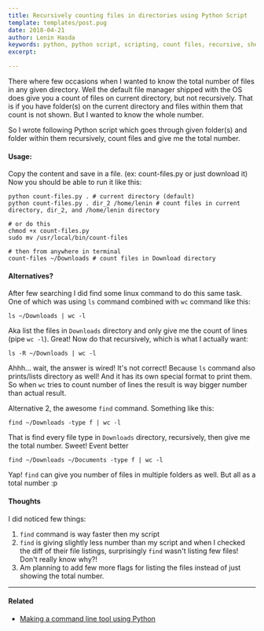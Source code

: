 ```yaml
---
title: Recursively counting files in directories using Python Script
template: templates/post.pug
date: 2018-04-21
author: Lenin Hasda
keywords: python, python script, scripting, count files, recursive, shell script, linux
excerpt:

---
```


There where few occasions when I wanted to know the total number of files in any given directory. Well the default file manager shipped with the OS does give you a count of files on current directory, but not recursively. That is if you have folder(s) on the current directory and files within them that count is not shown. But I wanted to know the whole number.

So I wrote following Python script which goes through given folder(s) and folder within them recursively, count files and give me the total number.

<script src="https://gist.github.com/leninhasda/0414792e7d65f526ce078f7af932b5af.js"></script>

#### Usage:
Copy the content and save in a file. (ex: count-files.py or just download it)
Now you should be able to run it like this:

```
python count-files.py . # current directory (default)
python count-files.py . dir_2 /home/lenin # count files in current directory, dir_2, and /home/lenin directory

# or do this
chmod +x count-files.py
sudo mv /usr/local/bin/count-files

# then from anywhere in terminal
count-files ~/Downloads # count files in Download directory
```

#### Alternatives?
After few searching I did find some linux command to do this same task. One of which was using `ls` command combined with `wc` command like this:

```
ls ~/Downloads | wc -l
```
Aka list the files in `Downloads` directory and only give me the count of lines (pipe `wc -l`). Great! Now do that recursively, which is what I actually want:

```
ls -R ~/Downloads | wc -l
```
Ahhh... wait, the answer is wired! It's not correct! Because `ls` command also prints/lists directory as well! And it has its own special format to print them. So when `wc` tries to count number of lines the result is way bigger number than actual result.

Alternative 2, the awesome `find` command. Something like this:
```
find ~/Downloads -type f | wc -l
```
That is find every file type in `Downloads` directory, recursively, then give me the total number. Sweet! Event better
```
find ~/Downloads ~/Documents -type f | wc -l
```
Yap! `find` can give you number of files in multiple folders as well. But all as a total number :p

#### Thoughts
I did noticed few things:
1. `find` command is way faster then my script
2. `find` is giving slightly less number than my script and when I checked the diff of their file listings, surprisingly `find` wasn't listing few files! Don't really know why?!
3. Am planning to add few more flags for listing the files instead of just showing the total number.

---

#### Related
- [Making a command line tool using Python](https://blog.leninhasda.me/post/making-a-command-line-tool-using-python)
